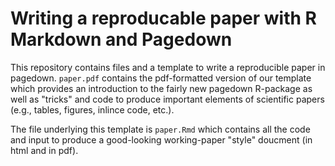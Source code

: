 # Writing a reproducable paper with R Markdown and Pagedown
 This repository contains files and a template to write a reproducible paper in pagedown. `paper.pdf` contains the pdf-formatted version of our template which provides an introduction to the fairly new pagedown R-package as well as "tricks" and code to produce important elements of scientific papers (e.g., tables, figures, inlince code, etc.).
 
The file underlying this template is `paper.Rmd` which contains all the code and input to produce a good-looking working-paper "style" doucment (in html and in pdf).
 
